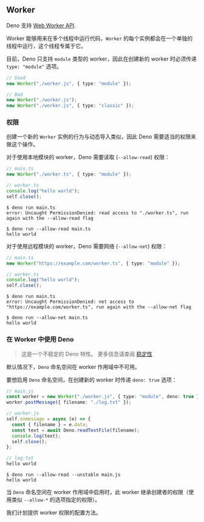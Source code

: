 ## Worker

Deno 支持 [Web Worker API](https://developer.mozilla.org/zh-CN/docs/Web/API/Worker/Worker).

Worker 能够用来在多个线程中运行代码，`Worker` 的每个实例都会在一个单独的线程中运行，这个线程专属于它。

目前，Deno 只支持 `module` 类型的 worker，因此在创建新的 worker 时必须传递 `type: "module"` 选项。

```ts
// Good
new Worker("./worker.js", { type: "module" });

// Bad
new Worker("./worker.js");
new Worker("./worker.js", { type: "classic" });
```

### 权限

创建一个新的 `Worker` 实例的行为与动态导入类似，因此 Deno 需要适当的权限来做这个操作。

对于使用本地模块的 worker，Deno 需要读取 (`--allow-read`) 权限：

```ts
// main.ts
new Worker("./worker.ts", { type: "module" });

// worker.ts
console.log("hello world");
self.close();
```

```shell
$ deno run main.ts
error: Uncaught PermissionDenied: read access to "./worker.ts", run again with the --allow-read flag

$ deno run --allow-read main.ts
hello world
```

对于使用远程模块的 worker，Deno 需要网络 (`--allow-net`) 权限：

```ts
// main.ts
new Worker("https://example.com/worker.ts", { type: "module" });

// worker.ts
console.log("hello world");
self.close();
```

```shell
$ deno run main.ts
error: Uncaught PermissionDenied: net access to "https://example.com/worker.ts", run again with the --allow-net flag

$ deno run --allow-net main.ts
hello world
```

### 在 Worker 中使用 Deno

> 这是一个不稳定的 Deno 特性。
> 更多信息请查阅 [稳定性](stability.md)

默认情况下，`Deno` 命名空间在 worker 作用域中不可用。

要想启用 `Deno` 命名空间，在创建新的 worker 时传递 `deno: true` 选项：

```ts
// main.js
const worker = new Worker("./worker.js", { type: "module", deno: true });
worker.postMessage({ filename: "./log.txt" });

// worker.js
self.onmessage = async (e) => {
  const { filename } = e.data;
  const text = await Deno.readTextFile(filename);
  console.log(text);
  self.close();
};

// log.txt
hello world
```

```shell
$ deno run --allow-read --unstable main.js
hello world
```
当 `Deno` 命名空间在 worker 作用域中启用时，此 worker 继承创建者的权限（使用类似 `--allow-*` 的选项指定的权限）。

我们计划提供 worker 权限的配置方法。
